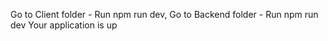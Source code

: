 Go to Client folder - Run npm run dev,
Go to Backend folder - Run npm run dev
Your application is up

